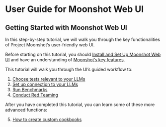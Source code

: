 # User Guide for Moonshot Web UI

## <b>Getting Started with Moonshot Web UI</b>

In this step-by-step tutorial, we will walk you through the key functionalities of Project Moonshot’s user-friendly web UI. 

Before starting on this tutorial, you should [Install and Set Up Moonshot Web UI](../getting_started/installation_ui.md) and have an understanding of [Moonshot’s key features](../../README.md#key-features). 

This tutorial will walk you through the UI’s guided workflow to: 

1. [Choose tests relevant to your LLMs](./choosing_relevant_tests.md)
2. [Set up connection to your LLMs](./connecting_to_llms.md)
3. [Run Benchmarks](./running_benchmarks.md)
4. [Conduct Red Teaming](./red_teaming.md)
  
After you have completed this tutorial, you can learn some of these more advanced functions: 

5. [How to create custom cookbooks](./creating_custom_cookbooks.md)